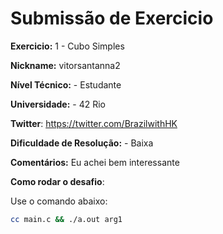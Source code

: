 # Submissão de Exercicio

**Exercicio:** 1 - Cubo Simples

**Nickname:** vitorsantanna2

**Nível Técnico:** - Estudante

**Universidade:** - 42 Rio

**Twitter**: https://twitter.com/BrazilwithHK

**Dificuldade de Resolução:** - Baixa

**Comentários:** Eu achei bem interessante

**Como rodar o desafio**: 

Use o comando abaixo: 
```bash
cc main.c && ./a.out arg1
```
